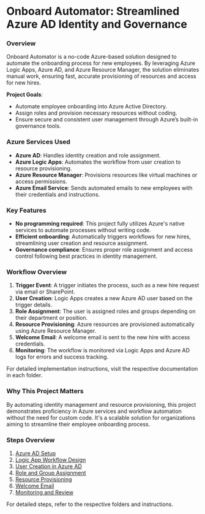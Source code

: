 # Onboard Automator: Streamlined Azure AD Identity and Governance

### Overview
Onboard Automator is a no-code Azure-based solution designed to automate the onboarding process for new employees. By leveraging Azure Logic Apps, Azure AD, and Azure Resource Manager, the solution eliminates manual work, ensuring fast, accurate provisioning of resources and access for new hires.

**Project Goals**:
- Automate employee onboarding into Azure Active Directory.
- Assign roles and provision necessary resources without coding.
- Ensure secure and consistent user management through Azure’s built-in governance tools.

### Azure Services Used
- **Azure AD**: Handles identity creation and role assignment.
- **Azure Logic Apps**: Automates the workflow from user creation to resource provisioning.
- **Azure Resource Manager**: Provisions resources like virtual machines or access permissions.
- **Azure Email Service**: Sends automated emails to new employees with their credentials and instructions.

### Key Features
- **No programming required**: This project fully utilizes Azure's native services to automate processes without writing code.
- **Efficient onboarding**: Automatically triggers workflows for new hires, streamlining user creation and resource assignment.
- **Governance compliance**: Ensures proper role assignment and access control following best practices in identity management.

### Workflow Overview
1. **Trigger Event**: A trigger initiates the process, such as a new hire request via email or SharePoint.
2. **User Creation**: Logic Apps creates a new Azure AD user based on the trigger details.
3. **Role Assignment**: The user is assigned roles and groups depending on their department or position.
4. **Resource Provisioning**: Azure resources are provisioned automatically using Azure Resource Manager.
5. **Welcome Email**: A welcome email is sent to the new hire with access credentials.
6. **Monitoring**: The workflow is monitored via Logic Apps and Azure AD logs for errors and success tracking.

For detailed implementation instructions, visit the respective documentation in each folder.

### Why This Project Matters
By automating identity management and resource provisioning, this project demonstrates proficiency in Azure services and workflow automation without the need for custom code. It's a scalable solution for organizations aiming to streamline their employee onboarding process.

### Steps Overview
1. [Azure AD Setup](./Azure-AD-Setup/ad-setup-instructions.md)
2. [Logic App Workflow Design](./LogicApp-Workflow/instructions.md)
3. [User Creation in Azure AD](./LogicApp-Workflow/instructions.md)
4. [Role and Group Assignment](./LogicApp-Workflow/instructions.md)
5. [Resource Provisioning](./Resource-Provisioning/provisioning-instructions.md)
6. [Welcome Email](./LogicApp-Workflow/instructions.md)
7. [Monitoring and Review](./Monitoring-and-Review/monitoring-logs-instructions.md)

For detailed steps, refer to the respective folders and instructions.
